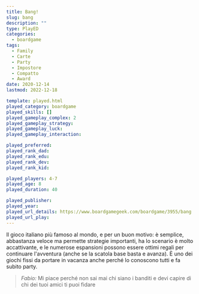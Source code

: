 ```yaml
---
title: Bang!
slug: bang
description: ""
type: PlayED
categories:
  - boardgame
tags:
  - Family
  - Carte
  - Party
  - Impostore
  - Compatto
  - Award
date: 2020-12-14
lastmod: 2022-12-18

template: played.html
played_category: boardgame
played_skills: []
played_gameplay_complex: 2
played_gameplay_strategy:
played_gameplay_luck:
played_gameplay_interaction:

played_preferred:
played_rank_dad: 
played_rank_edu: 
played_rank_dev: 
played_rank_kid: 

played_players: 4-7
played_age: 8
played_duration: 40

played_publisher: 
played_year: 
played_url_details: https://www.boardgamegeek.com/boardgame/3955/bang
played_url_play: 
---
```


Il gioco italiano più famoso al mondo, e per un buon motivo: è semplice, abbastanza veloce ma permette strategie importanti, ha lo scenario è molto accattivante, e le numerose espansioni possono essere ottimi regali per continuare l'avventura (anche se la scatola base basta e avanza).
È uno dei giochi fissi da portare in vacanza anche perché lo conoscono tutti e fa subito party.

> *Fabio:*
> Mi piace perché non sai mai chi siano i banditi e devi capire di chi dei tuoi amici ti puoi fidare


